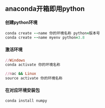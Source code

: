 ## anaconda开箱即用python

#### 创建python环境

```ruby
conda create --name 你的环境名称 python=版本号
conda create --name myenv python=3.8
```

#### 激活环境

```ruby
//Windows
conda activate 你的环境名称

//mac && Linux
source activate 你的环境名称
```

#### 在对应环境安装包

```ruby
conda install numpy
```

